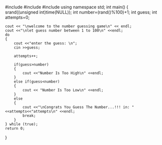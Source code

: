 #include<iostream>
#include<cstdlib>
#include<ctime>
using namespace std;
int main()
{
    srand((unsigned int)time(NULL));
    int number=(rand()%100)+1;
    int guess;
    int attempts=0;

    cout << "\nwelcome to the number guessing game\n" << endl;
    cout <<"\nlet guess number between 1 to 100\n" <<endl;
    do
    {
        cout <<"enter the guess: \n";
        cin >>guess;

        attempts++;

        if(guess>number)
        {
            cout <<"Number Is Too High\n" <<endl;
        }
        else if(guess<number)
        {
            cout << "Number Is Too Low\n" <<endl;
        }
        else
        {
            cout <<"\nCongrats You Guess The Number...!!! in: " <<attempts<<"attempts\n" <<endl;
            break;
        }
    } while (true);
    return 0;   
}
